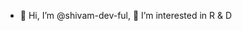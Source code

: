 - 👋 Hi, I’m @shivam-dev-ful, 👀 I’m interested in R & D

<!---
shivam-dev-ful/shivam-dev-ful is a ✨ special ✨ repository because its `README.md` (this file) appears on your GitHub profile.
You can click the Preview link to take a look at your changes.
--->
